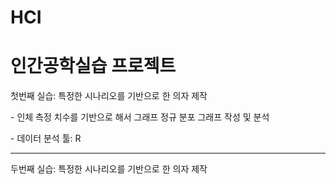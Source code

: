 # HCI

<h1>인간공학실습 프로젝트</h1>
<p>첫번째 실습: 특정한 시나리오를 기반으로 한 의자 제작</p>
<p>- 인체 측정 치수를 기반으로 해서 그래프 정규 분포 그래프 작성 및 분석</p>
<p>- 데이터 분석 툴: R</p>
<hr>
<p>두번째 실습: 특정한 시나리오를 기반으로 한 의자 제작</p>
